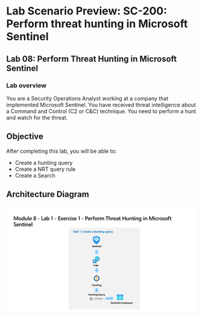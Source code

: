 # Lab Scenario Preview: SC-200: Perform threat hunting in Microsoft Sentinel
## Lab 08: Perform Threat Hunting in Microsoft Sentinel
### Lab overview

You are a Security Operations Analyst working at a company that implemented Microsoft Sentinel. You have received threat intelligence about a Command and Control (C2 or C&C) technique. You need to perform a hunt and watch for the threat.

## Objective
  
After completing this lab, you will be able to:

- Create a hunting query
- Create a NRT query rule
- Create a Search
  
## Architecture Diagram

 ![](media/SC-200-Lab_Diagrams_Mod8_L1_Ex1.png)







